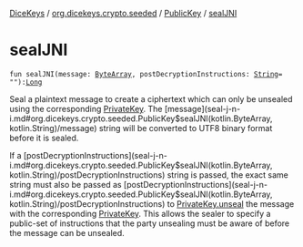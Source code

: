 [DiceKeys](../../index.md) / [org.dicekeys.crypto.seeded](../index.md) / [PublicKey](index.md) / [sealJNI](./seal-j-n-i.md)

# sealJNI

`fun sealJNI(message: `[`ByteArray`](https://kotlinlang.org/api/latest/jvm/stdlib/kotlin/-byte-array/index.html)`, postDecryptionInstructions: `[`String`](https://kotlinlang.org/api/latest/jvm/stdlib/kotlin/-string/index.html)` = ""): `[`Long`](https://kotlinlang.org/api/latest/jvm/stdlib/kotlin/-long/index.html)

Seal a plaintext message to create a ciphertext which can only be unsealed
using the corresponding [PrivateKey](../-private-key/index.md). The [message](seal-j-n-i.md#org.dicekeys.crypto.seeded.PublicKey$sealJNI(kotlin.ByteArray, kotlin.String)/message) string will be converted
to UTF8 binary format before it is sealed.

If a [postDecryptionInstructions](seal-j-n-i.md#org.dicekeys.crypto.seeded.PublicKey$sealJNI(kotlin.ByteArray, kotlin.String)/postDecryptionInstructions) string is passed,
the exact same string must also be passed as [postDecryptionInstructions](seal-j-n-i.md#org.dicekeys.crypto.seeded.PublicKey$sealJNI(kotlin.ByteArray, kotlin.String)/postDecryptionInstructions)
to [PrivateKey.unseal](../-private-key/unseal.md) the message with the corresponding [PrivateKey](../-private-key/index.md).
This allows the sealer to specify a public-set of instructions that the party
unsealing must be aware of before the message can be unsealed.

